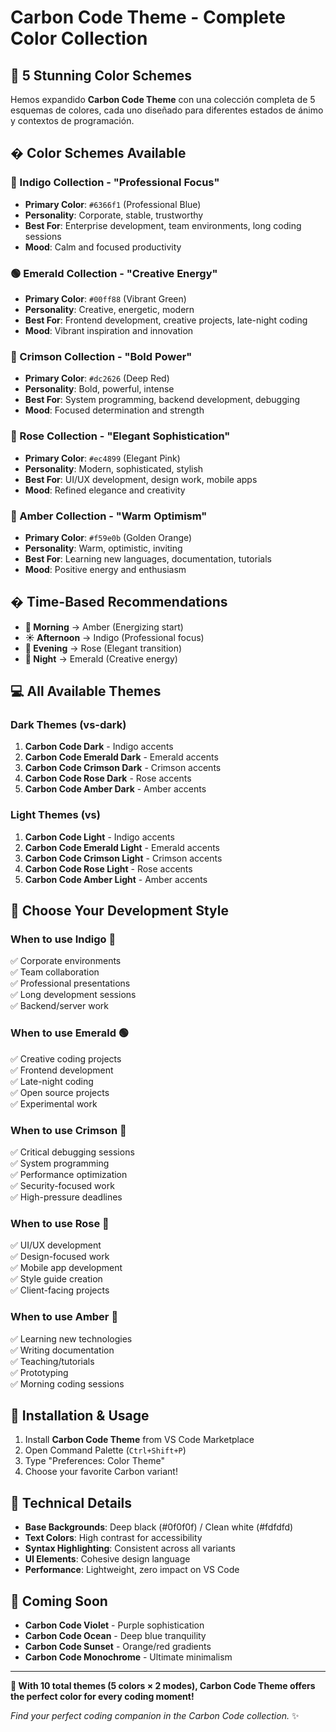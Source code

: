 # Carbon Code Theme - Complete Color Collection

## 🎨 5 Stunning Color Schemes

Hemos expandido **Carbon Code Theme** con una colección completa de 5 esquemas de colores, cada uno diseñado para diferentes estados de ánimo y contextos de programación.

## � Color Schemes Available

### 🔵 Indigo Collection - "Professional Focus"
- **Primary Color**: `#6366f1` (Professional Blue)
- **Personality**: Corporate, stable, trustworthy
- **Best For**: Enterprise development, team environments, long coding sessions
- **Mood**: Calm and focused productivity

### 🟢 Emerald Collection - "Creative Energy"  
- **Primary Color**: `#00ff88` (Vibrant Green)
- **Personality**: Creative, energetic, modern
- **Best For**: Frontend development, creative projects, late-night coding
- **Mood**: Vibrant inspiration and innovation

### 🔴 Crimson Collection - "Bold Power"
- **Primary Color**: `#dc2626` (Deep Red)
- **Personality**: Bold, powerful, intense
- **Best For**: System programming, backend development, debugging
- **Mood**: Focused determination and strength

### 🌸 Rose Collection - "Elegant Sophistication"
- **Primary Color**: `#ec4899` (Elegant Pink)
- **Personality**: Modern, sophisticated, stylish  
- **Best For**: UI/UX development, design work, mobile apps
- **Mood**: Refined elegance and creativity

### 🧡 Amber Collection - "Warm Optimism"
- **Primary Color**: `#f59e0b` (Golden Orange)
- **Personality**: Warm, optimistic, inviting
- **Best For**: Learning new languages, documentation, tutorials
- **Mood**: Positive energy and enthusiasm

## � Time-Based Recommendations

- **🌅 Morning** → Amber (Energizing start)
- **☀️ Afternoon** → Indigo (Professional focus)
- **🌆 Evening** → Rose (Elegant transition)
- **🌙 Night** → Emerald (Creative energy)

## 💻 All Available Themes

### Dark Themes (vs-dark)
1. **Carbon Code Dark** - Indigo accents
2. **Carbon Code Emerald Dark** - Emerald accents
3. **Carbon Code Crimson Dark** - Crimson accents
4. **Carbon Code Rose Dark** - Rose accents
5. **Carbon Code Amber Dark** - Amber accents

### Light Themes (vs)
1. **Carbon Code Light** - Indigo accents
2. **Carbon Code Emerald Light** - Emerald accents
3. **Carbon Code Crimson Light** - Crimson accents
4. **Carbon Code Rose Light** - Rose accents
5. **Carbon Code Amber Light** - Amber accents

## 🎯 Choose Your Development Style

### When to use Indigo 🔵
✅ Corporate environments  
✅ Team collaboration  
✅ Professional presentations  
✅ Long development sessions  
✅ Backend/server work

### When to use Emerald 🟢
✅ Creative coding projects  
✅ Frontend development  
✅ Late-night coding  
✅ Open source projects  
✅ Experimental work

### When to use Crimson 🔴
✅ Critical debugging sessions  
✅ System programming  
✅ Performance optimization  
✅ Security-focused work  
✅ High-pressure deadlines

### When to use Rose 🌸
✅ UI/UX development  
✅ Design-focused work  
✅ Mobile app development  
✅ Style guide creation  
✅ Client-facing projects

### When to use Amber 🧡
✅ Learning new technologies  
✅ Writing documentation  
✅ Teaching/tutorials  
✅ Prototyping  
✅ Morning coding sessions

## 🚀 Installation & Usage

1. Install **Carbon Code Theme** from VS Code Marketplace
2. Open Command Palette (`Ctrl+Shift+P`)
3. Type "Preferences: Color Theme"
4. Choose your favorite Carbon variant!

## 🎨 Technical Details

- **Base Backgrounds**: Deep black (#0f0f0f) / Clean white (#fdfdfd)
- **Text Colors**: High contrast for accessibility
- **Syntax Highlighting**: Consistent across all variants
- **UI Elements**: Cohesive design language
- **Performance**: Lightweight, zero impact on VS Code

## 🔮 Coming Soon

- **Carbon Code Violet** - Purple sophistication
- **Carbon Code Ocean** - Deep blue tranquility  
- **Carbon Code Sunset** - Orange/red gradients
- **Carbon Code Monochrome** - Ultimate minimalism

---

**🎉 With 10 total themes (5 colors × 2 modes), Carbon Code Theme offers the perfect color for every coding moment!**

*Find your perfect coding companion in the Carbon Code collection.* ✨
